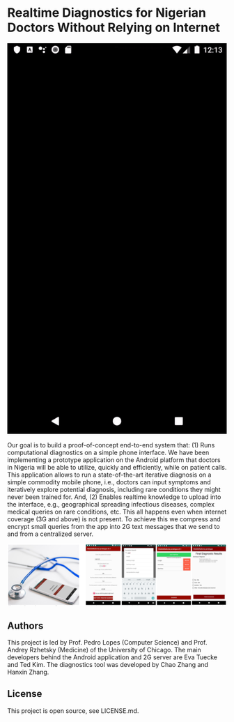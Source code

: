 # Realtime Diagnostics for Nigerian Doctors Without Relying on Internet


![demo](/demos/demo.gif)

Our goal is to build a proof-of-concept end-to-end system that: (1) Runs computational diagnostics on a simple phone interface. We have been implementing a prototype application on the Android platform that doctors in Nigeria will be able to utilize, quickly and efficiently, while on patient calls. This application allows to run a state-of-the-art iterative diagnosis on a simple commodity mobile phone, i.e., doctors can input symptoms and iteratively explore potential diagnosis, including rare conditions they might never been trained for. And, (2) Enables realtime knowledge to upload into the interface, e.g., geographical spreading infectious diseases, complex medical queries on rare conditions, etc. This all happens even when internet coverage (3G and above) is not present. To achieve this we compress and encrypt small queries from the app into 2G text messages that we send to and from a centralized server.

![mobile medicine](/documentation/header.png)

## Authors

This project is led by Prof. Pedro Lopes (Computer Science) and Prof. Andrey Rzhetsky (Medicine) of the University of Chicago. The main developers behind the Android application and 2G server are Eva Tuecke and Ted Kim. The diagnostics tool was developed by Chao Zhang and Hanxin Zhang.

## License
This project is open source, see LICENSE.md.  
